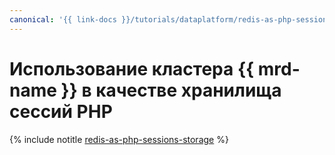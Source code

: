 ```yaml
---
canonical: '{{ link-docs }}/tutorials/dataplatform/redis-as-php-sessions-storage'
---
```


# Использование кластера {{ mrd-name }} в качестве хранилища сессий PHP


{% include notitle [redis-as-php-sessions-storage](../../_tutorials/dataplatform/redis-as-php-sessions-storage.md) %}
